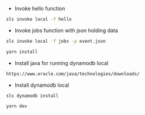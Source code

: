 - Invoke hello function
```bash
sls invoke local -f hello
```

- Invoke jobs function with json holding data
```bash
sls invoke local -f jobs -p event.json
```



```bash
yarn install
```

- Install java for running dynamodb local
```bash
https://www.oracle.com/java/technologies/downloads/
```

- Install dynamodb local
```bash
sls dynamodb install
```

```bash
yarn dev
```